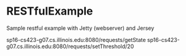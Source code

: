 # RESTfulExample
Sample restful example with Jetty (webserver) and Jersey

sp16-cs423-g07.cs.illinois.edu:8080/requests/getState
sp16-cs423-g07.cs.illinois.edu:8080/requests/setThreshold/20
